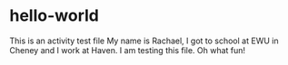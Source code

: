 # hello-world
This is an activity test file
My name is Rachael, I got to school at EWU in Cheney and I work at Haven. 
I am testing this file. Oh what fun!
